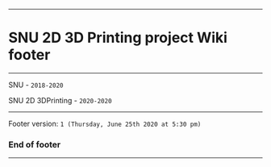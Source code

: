 
***

# SNU 2D 3D Printing project Wiki footer

***

SNU - `2018-2020`

SNU 2D 3DPrinting - `2020-2020`

***

Footer version: `1 (Thursday, June 25th 2020 at 5:30 pm)`

### End of footer

***
